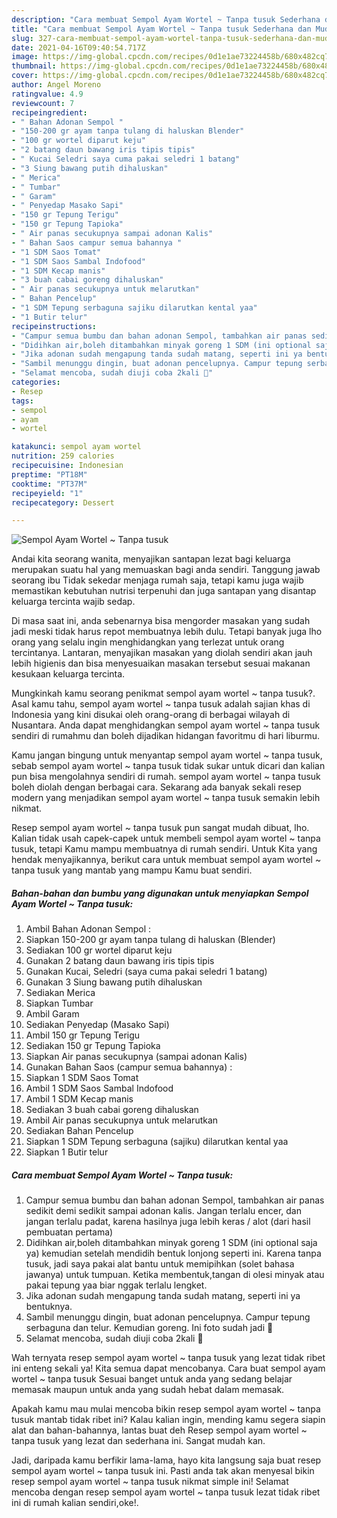 ```yaml
---
description: "Cara membuat Sempol Ayam Wortel ~ Tanpa tusuk Sederhana dan Mudah Dibuat"
title: "Cara membuat Sempol Ayam Wortel ~ Tanpa tusuk Sederhana dan Mudah Dibuat"
slug: 327-cara-membuat-sempol-ayam-wortel-tanpa-tusuk-sederhana-dan-mudah-dibuat
date: 2021-04-16T09:40:54.717Z
image: https://img-global.cpcdn.com/recipes/0d1e1ae73224458b/680x482cq70/sempol-ayam-wortel-tanpa-tusuk-foto-resep-utama.jpg
thumbnail: https://img-global.cpcdn.com/recipes/0d1e1ae73224458b/680x482cq70/sempol-ayam-wortel-tanpa-tusuk-foto-resep-utama.jpg
cover: https://img-global.cpcdn.com/recipes/0d1e1ae73224458b/680x482cq70/sempol-ayam-wortel-tanpa-tusuk-foto-resep-utama.jpg
author: Angel Moreno
ratingvalue: 4.9
reviewcount: 7
recipeingredient:
- " Bahan Adonan Sempol "
- "150-200 gr ayam tanpa tulang di haluskan Blender"
- "100 gr wortel diparut keju"
- "2 batang daun bawang iris tipis tipis"
- " Kucai Seledri saya cuma pakai seledri 1 batang"
- "3 Siung bawang putih dihaluskan"
- " Merica"
- " Tumbar"
- " Garam"
- " Penyedap Masako Sapi"
- "150 gr Tepung Terigu"
- "150 gr Tepung Tapioka"
- " Air panas secukupnya sampai adonan Kalis"
- " Bahan Saos campur semua bahannya "
- "1 SDM Saos Tomat"
- "1 SDM Saos Sambal Indofood"
- "1 SDM Kecap manis"
- "3 buah cabai goreng dihaluskan"
- " Air panas secukupnya untuk melarutkan"
- " Bahan Pencelup"
- "1 SDM Tepung serbaguna sajiku dilarutkan kental yaa"
- "1 Butir telur"
recipeinstructions:
- "Campur semua bumbu dan bahan adonan Sempol, tambahkan air panas sedikit demi sedikit sampai adonan kalis. Jangan terlalu encer, dan jangan terlalu padat, karena hasilnya juga lebih keras / alot (dari hasil pembuatan pertama)"
- "Didihkan air,boleh ditambahkan minyak goreng 1 SDM (ini optional saja ya) kemudian setelah mendidih bentuk lonjong seperti ini. Karena tanpa tusuk, jadi saya pakai alat bantu untuk memipihkan (solet bahasa jawanya) untuk tumpuan. Ketika membentuk,tangan di olesi minyak atau pakai tepung yaa biar nggak terlalu lengket."
- "Jika adonan sudah mengapung tanda sudah matang, seperti ini ya bentuknya."
- "Sambil menunggu dingin, buat adonan pencelupnya. Campur tepung serbaguna dan telur. Kemudian goreng. Ini foto sudah jadi 🥰"
- "Selamat mencoba, sudah diuji coba 2kali 🍢"
categories:
- Resep
tags:
- sempol
- ayam
- wortel

katakunci: sempol ayam wortel 
nutrition: 259 calories
recipecuisine: Indonesian
preptime: "PT18M"
cooktime: "PT37M"
recipeyield: "1"
recipecategory: Dessert

---
```



![Sempol Ayam Wortel ~ Tanpa tusuk](https://img-global.cpcdn.com/recipes/0d1e1ae73224458b/680x482cq70/sempol-ayam-wortel-tanpa-tusuk-foto-resep-utama.jpg)

Andai kita seorang wanita, menyajikan santapan lezat bagi keluarga merupakan suatu hal yang memuaskan bagi anda sendiri. Tanggung jawab seorang ibu Tidak sekedar menjaga rumah saja, tetapi kamu juga wajib memastikan kebutuhan nutrisi terpenuhi dan juga santapan yang disantap keluarga tercinta wajib sedap.

Di masa  saat ini, anda sebenarnya bisa mengorder masakan yang sudah jadi meski tidak harus repot membuatnya lebih dulu. Tetapi banyak juga lho orang yang selalu ingin menghidangkan yang terlezat untuk orang tercintanya. Lantaran, menyajikan masakan yang diolah sendiri akan jauh lebih higienis dan bisa menyesuaikan masakan tersebut sesuai makanan kesukaan keluarga tercinta. 



Mungkinkah kamu seorang penikmat sempol ayam wortel ~ tanpa tusuk?. Asal kamu tahu, sempol ayam wortel ~ tanpa tusuk adalah sajian khas di Indonesia yang kini disukai oleh orang-orang di berbagai wilayah di Nusantara. Anda dapat menghidangkan sempol ayam wortel ~ tanpa tusuk sendiri di rumahmu dan boleh dijadikan hidangan favoritmu di hari liburmu.

Kamu jangan bingung untuk menyantap sempol ayam wortel ~ tanpa tusuk, sebab sempol ayam wortel ~ tanpa tusuk tidak sukar untuk dicari dan kalian pun bisa mengolahnya sendiri di rumah. sempol ayam wortel ~ tanpa tusuk boleh diolah dengan berbagai cara. Sekarang ada banyak sekali resep modern yang menjadikan sempol ayam wortel ~ tanpa tusuk semakin lebih nikmat.

Resep sempol ayam wortel ~ tanpa tusuk pun sangat mudah dibuat, lho. Kalian tidak usah capek-capek untuk membeli sempol ayam wortel ~ tanpa tusuk, tetapi Kamu mampu membuatnya di rumah sendiri. Untuk Kita yang hendak menyajikannya, berikut cara untuk membuat sempol ayam wortel ~ tanpa tusuk yang mantab yang mampu Kamu buat sendiri.

<!--inarticleads1-->

##### Bahan-bahan dan bumbu yang digunakan untuk menyiapkan Sempol Ayam Wortel ~ Tanpa tusuk:

1. Ambil  Bahan Adonan Sempol :
1. Siapkan 150-200 gr ayam tanpa tulang di haluskan (Blender)
1. Sediakan 100 gr wortel diparut keju
1. Gunakan 2 batang daun bawang iris tipis tipis
1. Gunakan  Kucai, Seledri (saya cuma pakai seledri 1 batang)
1. Gunakan 3 Siung bawang putih dihaluskan
1. Sediakan  Merica
1. Siapkan  Tumbar
1. Ambil  Garam
1. Sediakan  Penyedap (Masako Sapi)
1. Ambil 150 gr Tepung Terigu
1. Sediakan 150 gr Tepung Tapioka
1. Siapkan  Air panas secukupnya (sampai adonan Kalis)
1. Gunakan  Bahan Saos (campur semua bahannya) :
1. Siapkan 1 SDM Saos Tomat
1. Ambil 1 SDM Saos Sambal Indofood
1. Ambil 1 SDM Kecap manis
1. Sediakan 3 buah cabai goreng dihaluskan
1. Ambil  Air panas secukupnya untuk melarutkan
1. Sediakan  Bahan Pencelup
1. Siapkan 1 SDM Tepung serbaguna (sajiku) dilarutkan kental yaa
1. Siapkan 1 Butir telur




<!--inarticleads2-->

##### Cara membuat Sempol Ayam Wortel ~ Tanpa tusuk:

1. Campur semua bumbu dan bahan adonan Sempol, tambahkan air panas sedikit demi sedikit sampai adonan kalis. Jangan terlalu encer, dan jangan terlalu padat, karena hasilnya juga lebih keras / alot (dari hasil pembuatan pertama)
1. Didihkan air,boleh ditambahkan minyak goreng 1 SDM (ini optional saja ya) kemudian setelah mendidih bentuk lonjong seperti ini. Karena tanpa tusuk, jadi saya pakai alat bantu untuk memipihkan (solet bahasa jawanya) untuk tumpuan. Ketika membentuk,tangan di olesi minyak atau pakai tepung yaa biar nggak terlalu lengket.
1. Jika adonan sudah mengapung tanda sudah matang, seperti ini ya bentuknya.
1. Sambil menunggu dingin, buat adonan pencelupnya. Campur tepung serbaguna dan telur. Kemudian goreng. Ini foto sudah jadi 🥰
1. Selamat mencoba, sudah diuji coba 2kali 🍢




Wah ternyata resep sempol ayam wortel ~ tanpa tusuk yang lezat tidak ribet ini enteng sekali ya! Kita semua dapat mencobanya. Cara buat sempol ayam wortel ~ tanpa tusuk Sesuai banget untuk anda yang sedang belajar memasak maupun untuk anda yang sudah hebat dalam memasak.

Apakah kamu mau mulai mencoba bikin resep sempol ayam wortel ~ tanpa tusuk mantab tidak ribet ini? Kalau kalian ingin, mending kamu segera siapin alat dan bahan-bahannya, lantas buat deh Resep sempol ayam wortel ~ tanpa tusuk yang lezat dan sederhana ini. Sangat mudah kan. 

Jadi, daripada kamu berfikir lama-lama, hayo kita langsung saja buat resep sempol ayam wortel ~ tanpa tusuk ini. Pasti anda tak akan menyesal bikin resep sempol ayam wortel ~ tanpa tusuk nikmat simple ini! Selamat mencoba dengan resep sempol ayam wortel ~ tanpa tusuk lezat tidak ribet ini di rumah kalian sendiri,oke!.

